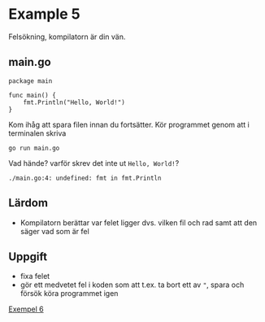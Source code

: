 # Example 5

Felsökning, kompilatorn är din vän.

## main.go

	package main
	
	func main() {
		fmt.Println("Hello, World!")
	}
	
Kom ihåg att spara filen innan du fortsätter. Kör programmet genom att i terminalen skriva

	go run main.go
	
Vad hände? varför skrev det inte ut `Hello, World!`?

	./main.go:4: undefined: fmt in fmt.Println

## Lärdom

- Kompilatorn berättar var felet ligger dvs. vilken fil och rad samt att den säger vad som är fel

## Uppgift

- fixa felet
- gör ett medvetet fel i koden som att t.ex. ta bort ett av `"`, spara och försök köra programmet igen

[Exempel 6](../exempel6/README.md)
